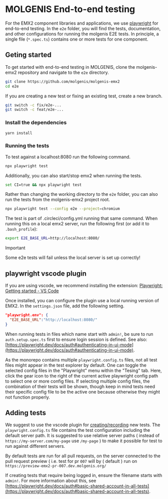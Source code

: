 # MOLGENIS End-to-end testing

For the EMX2 component libraries and applications, we use [playwright](https://playwright.dev) for end-to-end testing. In the `e2e` folder, you will find the tests, documentation, and other configurations for running the molgenis E2E tests. In principle, a single file (`*.spec.ts`) contains one or more tests for one component.

## Geting started

To get started with end-to-end testing in MOLGENIS, clone the molgenis-emx2 repository and navigate to the `e2e` directory.

```bash
git clone https://github.com/molgenis/molgenis-emx2
cd e2e
```

If you are creating a new test or fixing an existing test, create a new branch.

```bash
git switch -c fix/e2e-...
git switch -c feat/e2e-...
```

### Install the dependencies

```bash
yarn install
```

### Running the tests

To test against a localhost:8080 run the following command.

```bash
npx playwright test
```

Additionally, you can also start/stop emx2 when running the tests.

```bash
set CI=true && npx playwright test
```

Rather than changing the working directory to the `e2e` folder, you can also run the tests from the molgenis-emx2 project root.

```bash
npx playwright test --config e2e --project=chromium
```

The test is part of .circleci/config.yml running that same command. When running this on a local emx2 server, run the following first (or add it to `.bash_profile`):

```bash
export E2E_BASE_URL=http://localhost:8080/
```

> [!IMPORTANT]
> Some e2e tests will fail unless the local server is set up correctly!

## playwright vscode plugin

If you are using vscode, we recommend installing the extension: [Playwright: Getting started - VS Code](https://playwright.dev/docs/getting-started-vscode)

Once installed, you can configure the plugin use a local running version of EMX2. In the `settings.json` file, add the following setting.

```json
"playwright.env": {
  "E2E_BASE_URL":"http://localhost:8080/"
}
```

When running tests in files which name start with `admin!`, be sure to run `auth.setup.spec.ts` first to ensure login session is defined. See also: [https://playwright.dev/docs/auth#authenticating-in-ui-mode](https://playwright.dev/docs/auth#authenticating-in-ui-mode).

As the monorepo contains multiple `playwright.config.ts` files, not all test files might appear in the test explorer by default. One can toggle the selected config files in the "Playwright" menu within the "Tesing" tab. Here, click the gear icon to the right of the current active playwright config path to select one or more config files. If selecting multiple config files, the combination of their tests will be shown, though keep in mind tests need their specific config file to be the active one because otherwise they might not function properly.

## Adding tests

We suggest to use the vscode plugin for [creating/recording](https://playwright.dev/docs/codegen) new tests. The `playwright.config.ts` file contains the test configuration including the default server path. It is suggested to use relative server paths ( instead of `https://my-server.com/my-page` use `/my-page` ) to make it possible for test to run against different servers.

By default tests are run for all pull requests, on the server connected to the pull request preview ( i.e. test for pr `007` will  by ( default ) run on `https://preview-emx2-pr-007.dev.molgenis.org/`

If creating tests that require being logged in, ensure the filename starts with `admin!`. For more information about this, see [https://playwright.dev/docs/auth#basic-shared-account-in-all-tests](https://playwright.dev/docs/auth#basic-shared-account-in-all-tests).
